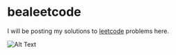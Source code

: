# bealeetcode

I will be posting my solutions to [leetcode](https://leetcode.com) problems here.


![Alt Text](https://media.giphy.com/media/scZPhLqaVOM1qG4lT9/giphy.gif?cid=ecf05e47hfkyk6hf30n6j50sosw29utop4o8re6edhpw48m7&ep=v1_gifs_search&rid=giphy.gif&ct=g)

